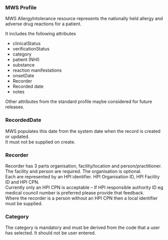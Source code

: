 ### MWS Profile

MWS AllergyIntolerance resource represents the nationally held allergy and adverse drug reactions for a patient. 

It includes the following attributes 
* clinicalStatus
* verificationStatus 
* category
* patient (NHI)
* substance 
* reaction manifestations
* onsetDate
* Recorder
* Recorded date
* notes

Other attributes from the standard profile maybe considered for future releases.

### RecordedDate

MWS populates this date from the system date when the record is created or updated. <br />
It must not be supplied on create.

### Recorder

Recorder has 3 parts organisation, facility/location and person/practitioner.<br />
The facility and person are required. The organisation is optional.<br />
Each are represented by an HPI identifier. HPI Organisation ID, HPI Facility ID and HPI CPN.<br />
Currently only an HPI CPN is acceptable – If HPI responsible authority ID eg medical council number is preferred please provide that feedback.<br />
Where the recorder is a person without an HPI CPN then a local identifier must be supplied.<br />

### Category
The category is mandatory and must be derived from the code that a user has selected. It should not be user entered.


